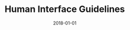---
date: 2018-01-01
title: Human Interface Guidelines
company: Apple
link: https://developer.apple.com/ios/human-interface-guidelines/overview/themes/
image: ./images/apple.jpg
description: Get in-depth information and UI resources for designing great apps that integrate seamlessly with Apple platforms.

---
